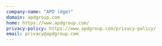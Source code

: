 ```yaml
---
company-name: "APD (dgm)"
domain: apdgroup.com
home: https://www.apdgroup.com/
privacy-policy: https://www.apdgroup.com/privacy-policy/
email: privacy@apdgroup.com
---
```




